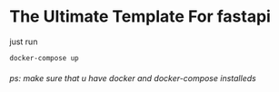 # The Ultimate Template For fastapi

just run 
```
docker-compose up
```
###### ps: make sure that u have docker and docker-compose installeds
